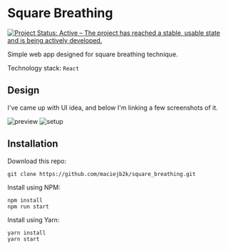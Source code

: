 # Square Breathing

[![Project Status: Active – The project has reached a stable, usable state and is being actively developed.](https://www.repostatus.org/badges/latest/active.svg)](https://www.repostatus.org/#active)

Simple web app designed for square breathing technique.

Technology stack: `React`

## Design

I've came up with UI idea, and below I'm linking a few screenshots of it.

![preview](https://user-images.githubusercontent.com/6316812/103230021-a3ca4000-4934-11eb-987d-7ba991295d6c.png)
![setup](https://user-images.githubusercontent.com/6316812/103341763-0f70f200-4a88-11eb-8794-bc03c3296898.png)

## Installation

Download this repo:

```
git clone https://github.com/maciejb2k/square_breathing.git
```

Install using NPM:

```
npm install
npm run start
```

Install using Yarn:

```
yarn install
yarn start
```
